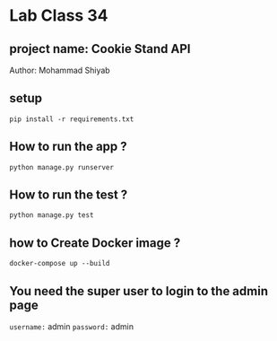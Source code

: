 # Lab Class 34

## project name: Cookie Stand API

Author: Mohammad Shiyab

## setup

`pip install -r requirements.txt`

## How to run the app ?
`python manage.py runserver`

## How to run the test ?
`python manage.py test`
## how to Create Docker image ?
`docker-compose up --build`

## You need the super user to login to the admin page
`username:` admin `password:` admin